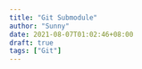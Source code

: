 ```yaml
---
title: "Git Submodule"
author: "Sunny"
date: 2021-08-07T01:02:46+08:00
draft: true
tags: ["Git"]
---
```


